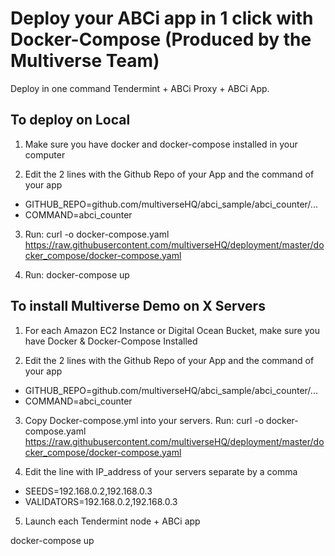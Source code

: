 # Deploy your ABCi app in 1 click with Docker-Compose (Produced by the Multiverse Team)

Deploy in one command Tendermint + ABCi Proxy + ABCi App.

## To deploy on Local

1. Make sure you have docker and docker-compose installed in your computer

2. Edit the 2 lines with the Github Repo of your App and the command of your app

- GITHUB_REPO=github.com/multiverseHQ/abci_sample/abci_counter/...
- COMMAND=abci_counter

3. Run: curl -o docker-compose.yaml https://raw.githubusercontent.com/multiverseHQ/deployment/master/docker_compose/docker-compose.yaml

4. Run: docker-compose up

## To install Multiverse Demo on X Servers

1. For each Amazon EC2 Instance or Digital Ocean Bucket, make sure you have Docker & Docker-Compose Installed

2. Edit the 2 lines with the Github Repo of your App and the command of your app

- GITHUB_REPO=github.com/multiverseHQ/abci_sample/abci_counter/...
- COMMAND=abci_counter

3. Copy Docker-compose.yml into your servers. Run: curl -o docker-compose.yaml https://raw.githubusercontent.com/multiverseHQ/deployment/master/docker_compose/docker-compose.yaml

4. Edit the line with IP_address of your servers separate by a comma

- SEEDS=192.168.0.2,192.168.0.3
- VALIDATORS=192.168.0.2,192.168.0.3

5. Launch each Tendermint node + ABCi app 

docker-compose up
